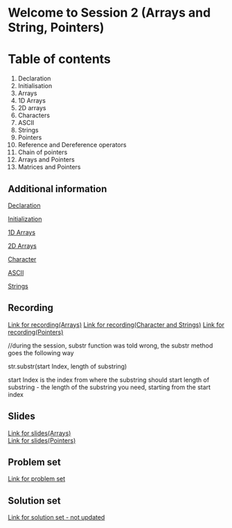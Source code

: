 # Welcome to Session 2 (Arrays and String, Pointers)

# Table of contents

1.  Declaration
2.  Initialisation
3.  Arrays
4.  1D Arrays
5.  2D arrays
6.  Characters
7.  ASCII
8.  Strings
9.  Pointers
10. Reference and Dereference operators
11. Chain of pointers
12. Arrays and Pointers
13. Matrices and Pointers

## Additional information

[Declaration](https://en.cppreference.com/w/cpp/language/declarations)

[Initialization](https://en.cppreference.com/w/cpp/language/initialization#:~:text=Initialization%20of%20a%20variable%20provides,return%20values%20are%20also%20initialized.)

[1D Arrays](https://codescracker.com/cpp/cpp-one-dimensional-arrays.htm)

[2D Arrays](https://www.javatpoint.com/cpp-multidimensional-array)

[Character](https://www.w3schools.com/cpp/cpp_data_types_char.asp)

[ASCII](https://en.cppreference.com/w/cpp/language/ascii)

[Strings](https://www.tutorialspoint.com/cplusplus/cpp_strings.htm)

## Recording

[Link for recording(Arrays)](https://drive.google.com/file/d/1pg0cZ0UNBz0Bdr9x_kEvC-Ft9PMnecVg/view?usp=sharing)
[Link for recording(Character and Strings)](https://drive.google.com/file/d/1zMyCYQuyBkLR1IyKJ3JBWgPdVUU5OepN/view?usp=sharing)
[Link for recording(Pointers)](https://drive.google.com/file/d/1hkI96MMIJHuXwKTN0FZZx5_ML2O5J4Mo/view?usp=sharing)

//during the session, substr function was told wrong,
the substr method goes the following way

str.substr(start Index, length of substring)

start Index is the index from where the substring should start
length of substring - the length of the substring you need, starting from the start index

## Slides

[Link for slides(Arrays)](https://docs.google.com/presentation/d/1YNI1Q2LA-P-8bBCNvm0PP_VIYdrlzVFBUN3Hjai2mvg/edit?usp=sharing)</br>
[Link for slides(Pointers)](https://docs.google.com/presentation/d/1YNI1Q2LA-P-8bBCNvm0PP_VIYdrlzVFBUN3Hjai2mvg/edit?usp=sharing)

## Problem set

[Link for problem set](https://docs.google.com/document/d/1v4bofpjXk-NuljskF-Z0Oscp7krLZ12du4ZjWgI37fk/edit?usp=sharing)

## Solution set

[Link for solution set - not updated](https://docs.google.com/document/d/179rIYWCiJ_CzyO6kQWGpcG4ArshfEh_Oexq7U3lv2FM/edit?usp=sharing)
